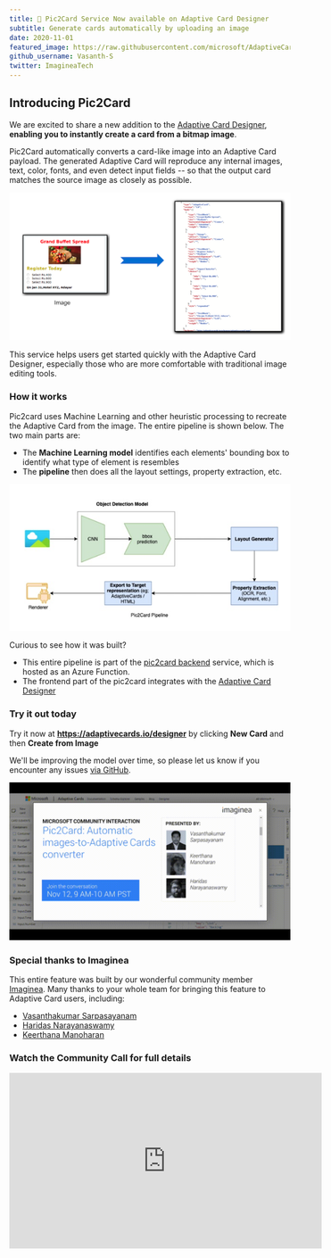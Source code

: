 ```yaml
---
title: 🎉 Pic2Card Service Now available on Adaptive Card Designer
subtitle: Generate cards automatically by uploading an image
date: 2020-11-01
featured_image: https://raw.githubusercontent.com/microsoft/AdaptiveCards/c32ec1573bfa37cfd7c62fc5bc92f05addbe9fd5/source/nodejs/adaptivecards-site/pages/_posts/2020/Community-Call-November/whatispic2card.png
github_username: Vasanth-S
twitter: ImagineaTech
---
```


## Introducing Pic2Card 

We are excited to share a new addition to the [Adaptive Card Designer](https://adaptivecards.io/designer), **enabling you to instantly create a card from a bitmap image**. 

Pic2Card automatically converts a card-like image into an Adaptive Card payload. The generated Adaptive Card will reproduce any internal images, text, color, fonts, and even detect input fields -- so that the output card matches the source image as closely as possible.

![what-is-pic2card](Community-Call-November/whatispic2card.png)

This service helps users get started quickly with the Adaptive Card Designer, especially those who are more comfortable with traditional image editing tools. 

### How it works

Pic2card uses Machine Learning and other heuristic processing to recreate the Adaptive Card from the image. The entire pipeline is shown below. The two main parts are:

- The **Machine Learning model** identifies each elements' bounding box to identify what type of element is resembles
- The **pipeline** then does all the layout settings, property extraction, etc. 
  
![pic2card-pipeline](Community-Call-November/pic2card_pipeline.png)

Curious to see how it was built?

- This entire pipeline is part of the [pic2card backend](https://github.com/microsoft/AdaptiveCards/tree/main/source/pic2card)
service, which is hosted as an Azure Function. 
- The frontend part of the pic2card integrates with the [Adaptive Card Designer](https://github.com/microsoft/AdaptiveCards/tree/main/source/nodejs/adaptivecards-designer)


### Try it out today

Try it now at **https://adaptivecards.io/designer** by clicking **New Card** and then **Create from Image**

We'll be improving the model over time, so please let us know if you encounter any issues [via GitHub](https://github.com/microsoft/AdaptiveCards/issues/new?template=pi2card.md).

![Pic2Card](Community-Call-November/pic2card.gif)

### Special thanks to Imaginea

This entire feature was built by our wonderful community member [Imaginea](https://www.imaginea.com/). Many thanks to your whole team for bringing this feature to Adaptive Card users, including:

* [Vasanthakumar Sarpasayanam](https://www.linkedin.com/in/vasanthakumar-sarpasayanam/)
* [Haridas Narayanaswamy](https://github.com/haridas)
* [Keerthana Manoharan](https://github.com/Keerthana786)

### Watch the Community Call for full details

<iframe width="560" title="Community Call Video" height="315" src="https://www.youtube.com/embed/b7FVAsaWo3g" frameborder="0" allow="accelerometer; autoplay; clipboard-write; encrypted-media; gyroscope; picture-in-picture" allowfullscreen></iframe>
